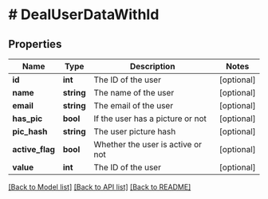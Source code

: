 # # DealUserDataWithId

## Properties

Name | Type | Description | Notes
------------ | ------------- | ------------- | -------------
**id** | **int** | The ID of the user | [optional]
**name** | **string** | The name of the user | [optional]
**email** | **string** | The email of the user | [optional]
**has_pic** | **bool** | If the user has a picture or not | [optional]
**pic_hash** | **string** | The user picture hash | [optional]
**active_flag** | **bool** | Whether the user is active or not | [optional]
**value** | **int** | The ID of the user | [optional]

[[Back to Model list]](../../README.md#models) [[Back to API list]](../../README.md#endpoints) [[Back to README]](../../README.md)
